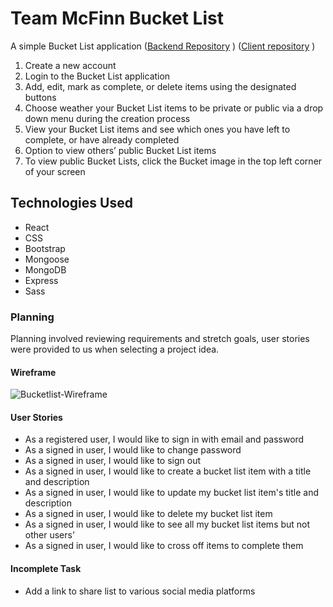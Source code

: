 # Team McFinn Bucket List


A simple Bucket List application
([Backend Repository](https://github.com/SEI-TeamMcFinn/bucketlist_api) )
([Client repository](https://github.com/SEI-TeamMcFinn/bucketlist-app) )

1. Create a new account
2. Login to the Bucket List application
3. Add, edit, mark as complete, or delete items using the designated buttons
4. Choose weather your Bucket List items to be private or public via a drop down menu during the creation process
5. View your Bucket List items and see which ones you have left to complete, or have already completed
6. Option to view others’ public Bucket List items
7. To view public Bucket Lists, click the Bucket image in the top left corner of your screen


## Technologies Used

+ React
+ CSS
+ Bootstrap
+ Mongoose
+ MongoDB
+ Express
+ Sass



### Planning

Planning involved reviewing requirements and stretch goals, user stories were provided to us when selecting a project idea.

#### Wireframe

![Bucketlist-Wireframe](https://user-images.githubusercontent.com/21346239/95680670-606bfb00-0ba9-11eb-8e87-7fe168af8235.png)



#### User Stories

+ As a registered user, I would like to sign in with email and password
+ As a signed in user, I would like to change password
+ As a signed in user, I would like to sign out
+ As a signed in user, I would like to create a bucket list item with a title and description
+ As a signed in user, I would like to update my bucket list item's title and description
+ As a signed in user, I would like to delete my bucket list item
+ As a signed in user, I would like to see all my bucket list items but not other users'
+ As a signed in user, I would like to cross off items to complete them



#### Incomplete Task

+ Add a link to share list to various social media platforms
